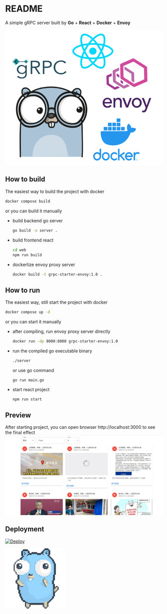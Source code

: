 # README
A simple gRPC server built by **Go** + **React** + **Docker** + **Envoy**

![](images/cover.png)

## How to build
The easiest way to build the project with docker
```bash
docker compose build
```
or you can build it manually
- build backend go server
  ```bash
  go build -o server .
  ```
- build frontend react
  ```bash
  cd web
  npm run build
  ```
- dockerlize envoy proxy server
  ```bash
  docker build -t grpc-starter-envoy:1.0 .
  ```

## How to run
The easiest way, still start the project with docker
```bash
docker compose up -d
```
or you can start it manually
- after compiling, run envoy proxy server directly
  ```bash
  docker run -dp 8000:8000 grpc-starter-envoy:1.0
  ```
- run the compiled go executable binary
  ```bash
  ./server
  ```
  or use go command
  ```bash
  go run main.go
  ```
- start react project
  ```bash
  npm run start
  ```

## Preview
After starting project, you can open browser http://localhost:3000 to see the final effect
![](images/preview.png)

## Deployment
[![Deploy](https://www.herokucdn.com/deploy/button.png)](https://heroku.com/deploy)

![](images/gopher.gif)